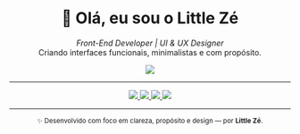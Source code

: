 <h1 align="center">👋 Olá, eu sou o <strong>Little Zé</strong></h1>

<p align="center">
  <em>Front-End Developer | UI & UX Designer</em><br>
  Criando interfaces funcionais, minimalistas e com propósito.
</p>


<p align="center">
  <img src="https://skillicons.dev/icons?i=html,css,js,python,figma,vscode,github" />
</p>

---

<p align="center">
  <a href="https://github.com/arturfnnds" target="_blank">
    <img src="https://img.shields.io/badge/GitHub-181717?style=for-the-badge&logo=github&logoColor=white"/>
  </a>
  <a href="https://linkedin.com/in/arturfnnds" target="_blank">
    <img src="https://img.shields.io/badge/LinkedIn-0A66C2?style=for-the-badge&logo=linkedin&logoColor=white"/>
  </a>
  <a href="mailto:arturfnnds@gmail.com" target="_blank">
    <img src="https://img.shields.io/badge/Gmail-EA4335?style=for-the-badge&logo=gmail&logoColor=white"/>
  </a>
  <a href="https://www.behance.net/arturfnnds" target="_blank">
    <img src="https://img.shields.io/badge/Behance-1769FF?style=for-the-badge&logo=behance&logoColor=white"/>
  </a>
</p>

---

<p align="center">
  <sub>✨ Desenvolvido com foco em clareza, propósito e design — por <strong>Little Zé</strong>.</sub>
</p>
